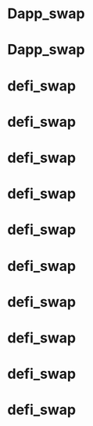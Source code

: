 # Dapp_swap
# Dapp_swap
# defi_swap
# defi_swap
# defi_swap
# defi_swap
# defi_swap
# defi_swap
# defi_swap
# defi_swap
# defi_swap
# defi_swap
